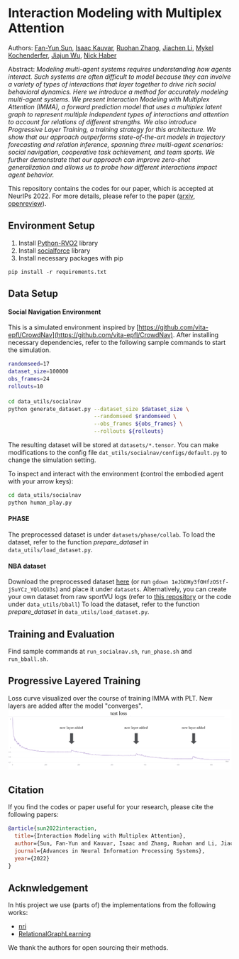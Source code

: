 # Interaction Modeling with Multiplex Attention
Authors: [Fan-Yun Sun](https://cs.stanford.edu/~sunfanyun/), [Isaac Kauvar](https://ikauvar.github.io/), [Ruohan Zhang](https://ai.stanford.edu/~zharu/), [Jiachen Li](https://jiachenli94.github.io/), [Mykel Kochenderfer](https://mykel.kochenderfer.com/), [Jiajun Wu](https://jiajunwu.com/), [Nick Haber](https://ed.stanford.edu/faculty/nhaber)

Abstract: *Modeling multi-agent systems requires understanding how agents interact. Such systems are often difficult to model because they can involve a variety of types of interactions that layer together to drive rich social behavioral dynamics. Here we introduce a method for accurately modeling multi-agent systems. We present Interaction Modeling with Multiplex Attention (IMMA), a forward prediction model that uses a multiplex latent graph to represent multiple independent types of interactions and attention to account for relations of different strengths. We also introduce Progressive Layer Training, a training strategy for this architecture. We show that our approach outperforms state-of-the-art models in trajectory forecasting and relation inference, spanning three multi-agent scenarios: social navigation, cooperative task achievement, and team sports. We further demonstrate that our approach can improve zero-shot generalization and allows us to probe how different interactions impact agent behavior.*

This repository contains the codes for our paper, which is accepted at NeurIPs 2022. 
For more details, please refer to the paper ([arxiv](https://arxiv.org/abs/2208.10660), [openreview](https://openreview.net/forum?id=SeHslYhFx5-)).

## Environment Setup
1. Install [Python-RVO2](https://github.com/sybrenstuvel/Python-RVO2) library
2. Install [socialforce](https://github.com/ChanganVR/socialforce) library
3. Install necessary packages with pip
```
pip install -r requirements.txt
```

## Data Setup

#### Social Navigation Environment ####
This is a simulated environment inspired by
[https://github.com/vita-epfl/CrowdNav](https://github.com/vita-epfl/CrowdNav).
After installing necessary dependencies, refer to the following sample commands to start the simulation.
```.bash
randomseed=17
dataset_size=100000
obs_frames=24
rollouts=10

cd data_utils/socialnav
python generate_dataset.py --dataset_size $dataset_size \
                           --randomseed $randomseed \
                           --obs_frames ${obs_frames} \
                           --rollouts ${rollouts}
```
The resulting dataset will be stored at `datasets/*.tensor`. You can make modifications to the config file `dat_utils/socialnav/configs/default.py` to change the simulation setting.

To inspect and interact with the environment (control the embodied agent with
your arrow keys):
```.bash
cd data_utils/socialnav
python human_play.py
```

#### PHASE ####
The preprocessed dataset is under `datasets/phase/collab`.
To load the dataset, refer to the function *prepare_dataset* in `data_utils/load_dataset.py`.

#### NBA dataset ####
Download the preprocessed dataset [here](https://drive.google.com/file/d/1eJbDHy3fOHfzOStf-jSuYCz_YQloQU3s/view?usp=sharing) (or run `gdown 1eJbDHy3fOHfzOStf-jSuYCz_YQloQU3s`) and place it under `datasets`. 
Alternatively, you can create your own dataset from raw sportVU logs (refer to [this repository](https://github.com/linouk23/NBA-Player-Movements) or the code under `data_utils/bball`)
To load the dataset, refer to the function *prepare_dataset* in `data_utils/load_dataset.py`.


## Training and Evaluation
Find sample commands at `run_socialnav.sh`, `run_phase.sh` and `run_bball.sh`.

## Progressive Layered Training
Loss curve visualized over the course of training IMMA with PLT. New layers are added after the model
"converges".
![Teaser image](./plt.png)



## Citation
If you find the codes or paper useful for your research, please cite the following papers:
```bibtex
@article{sun2022interaction,
  title={Interaction Modeling with Multiplex Attention},
  author={Sun, Fan-Yun and Kauvar, Isaac and Zhang, Ruohan and Li, Jiachen and Kochenderfer, Mykel and Wu, Jiajun and Haber, Nick},
  journal={Advances in Neural Information Processing Systems},
  year={2022}
}
```

## Acknwledgement 
In htis project we use (parts of) the implementations from the following works:

- [nri](https://github.com/ethanfetaya/NRI)
- [RelationalGraphLearning](https://github.com/ChanganVR/RelationalGraphLearning)

We thank the authors for open sourcing their methods.
